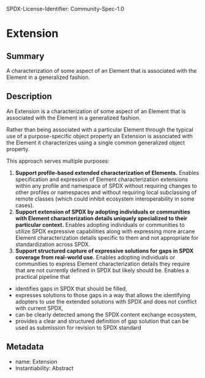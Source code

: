 SPDX-License-Identifier: Community-Spec-1.0
# Extension

## Summary
A characterization of some aspect of an Element that is associated with the Element in a generalized fashion.

## Description
An Extension is a characterization of some aspect of an Element that is associated with the Element in a generalized fashion.

Rather than being associated with a particular Element through the typical use of a purpose-specific object property an Extension is associated with the Element it characterizes using a single common generalized object property.

This approach serves multiple purposes:

1. **Support profile-based extended characterization of Elements.** Enables specification and expression of Element characterization extensions within any profile and namespace of SPDX without requiring changes to other profiles or namespaces and without requiring local subclassing of remote classes (which could inhibit ecosystem interoperability in some cases).
2. **Support extension of SPDX by adopting individuals or communities with Element characterization details uniquely specialized to their particular context.** Enables adopting individuals or communities to utilize SPDX expressive capabilities along with expressing more arcane Element characterization details specific to them and not appropriate for standardization across SPDX.
3. **Support structured capture of expressive solutions for gaps in SPDX coverage from real-world use.** Enables adopting individuals or communities to express Element characterization details they require that are not currently defined in SPDX but likely should be. Enables a practical pipeline that
 * identifies gaps in SPDX that should be filled, 
 * expresses solutions to those gaps in a way that allows the identifying adopters to use the extended solutions with SPDX and does not conflict with current SPDX,
 * can be clearly detected among the SPDX content exchange ecosystem,
 * provides a clear and structured definition of gap solution that can be used as submission for revision to SPDX standard

## Metadata
- name: Extension
- Instantiability: Abstract
